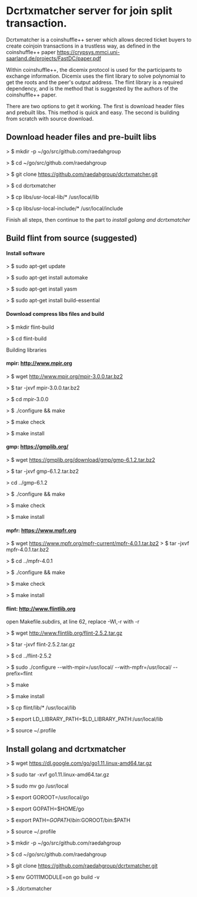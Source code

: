 
# Dcrtxmatcher server for join split transaction.

Dcrtxmatcher is a coinshuffle++ server which allows decred ticket buyers to create coinjoin transactions in a trustless way, as defined in the coinshuffle++ paper https://crypsys.mmci.uni-saarland.de/projects/FastDC/paper.pdf

Within coinshuffle++, the dicemix protocol is used for the participants to exchange information. Dicemix uses the flint library to solve polynomial to get the roots and the peer's output address. The flint library is a required dependency, and is the method that is suggested by the authors of the coinshuffle++ paper.

There are two options to get it working. The first is download header files and prebuilt libs. This method is quick and easy. The second is building from scratch with source download.

## Download header files and pre-built libs

\> $ mkdir -p ~/go/src/github.com/raedahgroup

\> $ cd ~/go/src/github.com/raedahgroup

\> $ git clone https://github.com/raedahgroup/dcrtxmatcher.git

\> $ cd dcrtxmatcher

\> $ cp libs/usr-local-lib/* /usr/local/lib

\> $ cp libs/usr-local-include/* /usr/local/include

Finish all steps, then continue to the part to *install golang and dcrtxmatcher*

## Build flint from source (suggested)

#### Install software

\> $ sudo apt-get update

\> $ sudo apt-get install automake

\> $ sudo apt-get install yasm

\> $ sudo apt-get install build-essential

#### Download compress libs files and build

\> $ mkdir flint-build

\> $ cd flint-build

Building libraries

#### mpir: http://www.mpir.org

\> $ wget http://www.mpir.org/mpir-3.0.0.tar.bz2 

\> $ tar -jxvf mpir-3.0.0.tar.bz2

\> $ cd mpir-3.0.0

\> $ ./configure && make

\> $ make check

\> $ make install

#### gmp: https://gmplib.org/

\> $ wget https://gmplib.org/download/gmp/gmp-6.1.2.tar.bz2
  
\> $ tar -jxvf gmp-6.1.2.tar.bz2

\> cd ../gmp-6.1.2

\> $ ./configure && make

\> $ make check

\> $ make install

#### mpfr: https://www.mpfr.org

\> $ wget https://www.mpfr.org/mpfr-current/mpfr-4.0.1.tar.bz2
\> $ tar -jxvf mpfr-4.0.1.tar.bz2

\> $ cd ../mpfr-4.0.1

\> $ ./configure && make

\> $ make check

\> $ make install

#### flint: http://www.flintlib.org

open Makefile.subdirs, at line 62, replace -Wl,-r with -r 

\> $ wget http://www.flintlib.org/flint-2.5.2.tar.gz

\> $ tar -jxvf flint-2.5.2.tar.gz

\> $ cd ../flint-2.5.2

\> $ sudo ./configure --with-mpir=/usr/local/ --with-mpfr=/usr/local/ --prefix=flint

\> $ make

\> $ make install

\> $ cp flint/lib/* /usr/local/lib

\> $ export LD_LIBRARY_PATH=$LD_LIBRARY_PATH:/usr/local/lib

\> $ source ~/.profile

## Install golang and dcrtxmatcher

\> $ wget https://dl.google.com/go/go1.11.linux-amd64.tar.gz

\> $ sudo tar -xvf go1.11.linux-amd64.tar.gz

\> $ sudo mv go /usr/local

\> $ export GOROOT=/usr/local/go

\> $ export GOPATH=$HOME/go

\> $ export PATH=$GOPATH/bin:$GOROOT/bin:$PATH

\> $ source ~/.profile

\> $ mkdir -p ~/go/src/github.com/raedahgroup

\> $ cd ~/go/src/github.com/raedahgroup

\> $ git clone https://github.com/raedahgroup/dcrtxmatcher.git

\> $ env GO111MODULE=on go build -v

\> $ ./dcrtxmatcher
